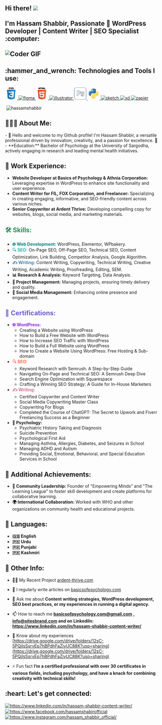 <h2 align="left">
 <abc>
  <br>Hi there! <img src="https://user-images.githubusercontent.com/42378118/110234147-e3259600-7f4e-11eb-95be-0c4047144dea.gif" width="30"><br>
  <br> I'm Hassam Shabbir, Passionate 🔹 WordPress Developer | Content Writer | SEO Specialist :computer:<br>
  <br>
    <img src="https://media.giphy.com/media/SWoSkN6DxTszqIKEqv/giphy.gif" alt="Coder GIF" width="500">
 </abc>
</h2> 
<h2 align="left">:hammer_and_wrench: Technologies and Tools I use:</h2>
<p align="left"> <a href="https://www.w3schools.com/css/" target="_blank" rel="noreferrer"> <img src="https://raw.githubusercontent.com/devicons/devicon/master/icons/css3/css3-original-wordmark.svg" alt="css3" width="40" height="40"/> </a> <a href="https://www.figma.com/" target="_blank" rel="noreferrer"> <img src="https://www.vectorlogo.zone/logos/figma/figma-icon.svg" alt="figma" width="40" height="40"/> </a> <a href="https://www.w3.org/html/" target="_blank" rel="noreferrer"> <img src="https://raw.githubusercontent.com/devicons/devicon/master/icons/html5/html5-original-wordmark.svg" alt="html5" width="40" height="40"/> </a> <a href="https://www.adobe.com/in/products/illustrator.html" target="_blank" rel="noreferrer"> <img src="https://www.vectorlogo.zone/logos/adobe_illustrator/adobe_illustrator-icon.svg" alt="illustrator" width="40" height="40"/> </a> <a href="https://www.photoshop.com/en" target="_blank" rel="noreferrer"> <img src="https://raw.githubusercontent.com/devicons/devicon/master/icons/photoshop/photoshop-line.svg" alt="photoshop" width="40" height="40"/> </a> <a href="https://www.python.org" target="_blank" rel="noreferrer"> <img src="https://raw.githubusercontent.com/devicons/devicon/master/icons/python/python-original.svg" alt="python" width="40" height="40"/> </a> <a href="https://www.sketch.com/" target="_blank" rel="noreferrer"> <img src="https://www.vectorlogo.zone/logos/sketchapp/sketchapp-icon.svg" alt="sketch" width="40" height="40"/> </a> <a href="https://www.adobe.com/products/xd.html" target="_blank" rel="noreferrer"> <img src="https://cdn.worldvectorlogo.com/logos/adobe-xd.svg" alt="xd" width="40" height="40"/> </a> <a href="https://zapier.com" target="_blank" rel="noreferrer"> <img src="https://www.vectorlogo.zone/logos/zapier/zapier-icon.svg" alt="zapier" width="40" height="40"/> </a> </p>

<p>&nbsp;<img align="center" src="https://github-readme-stats.vercel.app/api?username=hassamshabbir&show_icons=true&locale=en" alt="hassamshabbir" /></p>

<h2 align="left">👨🏻‍💻 About Me:</h2>
- 👋 Hello and welcome to my Github profile! I'm Hassam Shabbir, a versatile professional driven by innovation, creativity, and a passion for excellence. 🚀
- **Education:** Bachelor of Psychology at the University of Sargodha, actively engaging in research and leading mental health initiatives.

<h2 align="left">💼 Work Experience:</h2>

- **Website Developer at Basics of Psychology & Athnia Corporation:** Leveraging expertise in WordPress to enhance site functionality and user experience.
- **Content Writer for FIL, FOX Corporation, and Freelancer:** Specializing in creating engaging, informative, and SEO-friendly content across various niches.
- **Senior Copywriter at Ardent Thrive:** Developing compelling copy for websites, blogs, social media, and marketing materials.

<h2 align="left"><span style="color: #2E8B57;">🛠 Skills:</span></h2>

- **<span style="color: #008080;">🌐 Web Development:</span>** WordPress, Elementor, WPbakery.
- **<span style="color: #20B2AA;">🔍 SEO:</span>** On-Page SEO, Off-Page SEO, Technical SEO, Content Optimization, Link Building, Competitor Analysis, Google Algorithm.
- **<span style="color: #4682B4;">✍️ Writing:</span>** Content Writing, Copywriting, Technical Writing, Creative Writing, Academic Writing, Proofreading, Editing, SEM.
- **📊 Research & Analysis:** Keyword Targeting, Data Analysis.
- **📅 Project Management:** Managing projects, ensuring timely delivery and quality.
- **📢 Social Media Management:** Enhancing online presence and engagement.

<h2 align="left"><span style="color: #6A5ACD;">📜 Certifications:</span></h2>

- **<span style="color: #8A2BE2;">🌐 WordPress:</span>** 
  - Creating a Website using WordPress
  - How to Build a Free Website with WordPress
  - How to Increase SEO Traffic with WordPress
  - How to Build a Full Website using WordPress
  - How to Create a Website Using WordPress: Free Hosting & Sub-domain
- **<span style="color: #FF6347;">🔍 SEO:</span>**
  - Keyword Research with Semrush: A Step-by-Step Guide
  - Navigating On-Page and Technical SEO: A Semrush Deep Dive
  - Search Engine Optimization with Squarespace
  - Crafting a Winning SEO Strategy: A Guide for In-House Marketers
- **<span style="color: #DB7093;">✍️ Writing:</span>**
  - Certified Copywriter and Content Writer
  - Social Media Copywriting Master Class
  - Copywriting For Blogs
  - Completed the Course of ChatGPT: The Secret to Upwork and Fiverr Freelancing Success as a Beginner
- **🧠 Psychology:**
  - Psychiatric History Taking and Diagnosis
  - Suicide Prevention
  - Psychological First Aid
  - Managing Asthma, Allergies, Diabetes, and Seizures in School
  - Managing ADHD and Autism
  - Providing Social, Emotional, Behavioral, and Special Education Services in School

<h2 align="left">🏅 Additional Achievements:</h2>

- **👥 Community Leadership:** Founder of "Empowering Minds" and "The Learning League" to foster skill development and create platforms for collaborative learning.
- **🌍 International Collaboration:** Worked with WHO and other organizations on community health and educational projects.

<h2 align="left">🔗 Languages:</h2>

- **🇬🇧 English**
- **🇵🇰 Urdu**
- **🇵🇰 Punjabi**
- **🇵🇰 Kashmiri**

<h2 align="left">📝 Other Info:</h2>

- 👨‍💻 My Recent Project [ardent-thrive.com](ardent-thrive.com)

- 📝 I regularly write articles on [basicsofpsychology.com](basicsofpsychology.com)

- 💬 Ask me about **Content writing strategies, WordPress development, SEO best practices, or my experiences in running a digital agency.**

- 📫 How to reach me **basicsofpsychology.com@gmail.com , info@sitesbrand.com and on LinkediIn: https://www.linkedin.com/in/hassam-shabbir-content-writer/**

- 📄 Know about my experiences [https://drive.google.com/drive/folders/12sC-5PQjIsSsrvEp7hBPdhFaZjyUC88K?usp=sharing](https://drive.google.com/drive/folders/12sC-5PQjIsSsrvEp7hBPdhFaZjyUC88K?usp=sharing)

- ⚡ Fun fact **I’m a certified professional with over 30 certificates in various fields, including psychology, and have a knack for combining creativity with technical skills!**
<h2 align="left">:heart: Let's get connected:</h2>
<p align="left">
<a href="https://linkedin.com/in/https://www.linkedin.com/in/hassam-shabbir-content-writer/" target="blank"><img align="center" src="https://raw.githubusercontent.com/rahuldkjain/github-profile-readme-generator/master/src/images/icons/Social/linked-in-alt.svg" alt="https://www.linkedin.com/in/hassam-shabbir-content-writer/" height="30" width="40" /></a>
<a href="https://fb.com/https://www.facebook.com/hassamshabirofficial" target="blank"><img align="center" src="https://raw.githubusercontent.com/rahuldkjain/github-profile-readme-generator/master/src/images/icons/Social/facebook.svg" alt="https://www.facebook.com/hassamshabirofficial" height="30" width="40" /></a>
<a href="https://instagram.com/https://www.instagram.com/hassam_shabbir_official/" target="blank"><img align="center" src="https://raw.githubusercontent.com/rahuldkjain/github-profile-readme-generator/master/src/images/icons/Social/instagram.svg" alt="https://www.instagram.com/hassam_shabbir_official/" height="30" width="40" /></a>
</p>
